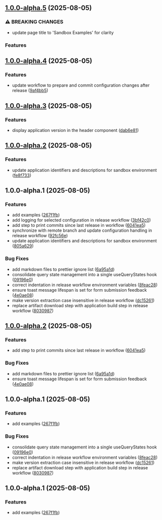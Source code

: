 ## [1.0.0-alpha.5](https://github.com/xBirahim/dt-sandbox/compare/v1.0.0-alpha.4...v1.0.0-alpha.5) (2025-08-05)

### ⚠ BREAKING CHANGES

* update page title to 'Sandbox Examples' for clarity

### Features


## [1.0.0-alpha.4](https://github.com/xBirahim/dt-sandbox/compare/v1.0.0-alpha.3...v1.0.0-alpha.4) (2025-08-05)

### Features

* update workflow to prepare and commit configuration changes after release ([9af4bb5](https://github.com/xBirahim/dt-sandbox/commit/9af4bb5ed20330302e126fd3f4193547ffd5e95e))

## [1.0.0-alpha.3](https://github.com/xBirahim/dt-sandbox/compare/v1.0.0-alpha.2...v1.0.0-alpha.3) (2025-08-05)

### Features

* display application version in the header component ([dab6e81](https://github.com/xBirahim/dt-sandbox/commit/dab6e815ff3a3416902081fd152a223bea24cbaa))

## [1.0.0-alpha.2](https://github.com/xBirahim/dt-sandbox/compare/v1.0.0-alpha.1...v1.0.0-alpha.2) (2025-08-05)

### Features

* update application identifiers and descriptions for sandbox environment ([fe8f733](https://github.com/xBirahim/dt-sandbox/commit/fe8f733499b3348594fae6af26418495f6d764d4))

## 1.0.0-alpha.1 (2025-08-05)

### Features

* add examples ([267f1fb](https://github.com/xBirahim/dt-sandbox/commit/267f1fb5a9dbb85f5431a6f73b7a13608b70e594))
* add logging for selected configuration in release workflow ([3bf42c0](https://github.com/xBirahim/dt-sandbox/commit/3bf42c013df6a80f2f86c533b44b05d6edd33958))
* add step to print commits since last release in workflow ([6041ea5](https://github.com/xBirahim/dt-sandbox/commit/6041ea56b7b00311eaebb2f1fb1d43413e9777c7))
* synchronize with remote branch and update configuration handling in release workflow ([92fc56e](https://github.com/xBirahim/dt-sandbox/commit/92fc56eed870d27df6aa15db56f89897e87360e8))
* update application identifiers and descriptions for sandbox environment ([805a629](https://github.com/xBirahim/dt-sandbox/commit/805a629995e263bde236a9e274644b8871207b80))

### Bug Fixes

* add markdown files to prettier ignore list ([6a95a1d](https://github.com/xBirahim/dt-sandbox/commit/6a95a1d2eb5cb9adc90ecddae2c0c4eeb161dad0))
* consolidate query state management into a single useQueryStates hook ([09196e0](https://github.com/xBirahim/dt-sandbox/commit/09196e0f299306f16feeb4101f9631fa92cbb28f))
* correct indentation in release workflow environment variables ([8feac28](https://github.com/xBirahim/dt-sandbox/commit/8feac28eedf971c4092566840809c9929b31276e))
* ensure toast message lifespan is set for form submission feedback ([4e0ae08](https://github.com/xBirahim/dt-sandbox/commit/4e0ae082c2d9b201ea1d109f696fa2ca75e7ae88))
* make version extraction case insensitive in release workflow ([dc15261](https://github.com/xBirahim/dt-sandbox/commit/dc15261d8e938693166fca82a0e0005dcf65fb59))
* replace artifact download step with application build step in release workflow ([8030987](https://github.com/xBirahim/dt-sandbox/commit/80309876cae5e05a6a370729be3bca3fca94f0ba))

## [1.0.0-alpha.2](https://github.com/xBirahim/dt-sandbox/compare/v1.0.0-alpha.1...v1.0.0-alpha.2) (2025-08-05)

### Features

* add step to print commits since last release in workflow ([6041ea5](https://github.com/xBirahim/dt-sandbox/commit/6041ea56b7b00311eaebb2f1fb1d43413e9777c7))

### Bug Fixes

* add markdown files to prettier ignore list ([6a95a1d](https://github.com/xBirahim/dt-sandbox/commit/6a95a1d2eb5cb9adc90ecddae2c0c4eeb161dad0))
* ensure toast message lifespan is set for form submission feedback ([4e0ae08](https://github.com/xBirahim/dt-sandbox/commit/4e0ae082c2d9b201ea1d109f696fa2ca75e7ae88))

## 1.0.0-alpha.1 (2025-08-05)

### Features

* add examples ([267f1fb](https://github.com/xBirahim/dt-sandbox/commit/267f1fb5a9dbb85f5431a6f73b7a13608b70e594))

### Bug Fixes

* consolidate query state management into a single useQueryStates hook ([09196e0](https://github.com/xBirahim/dt-sandbox/commit/09196e0f299306f16feeb4101f9631fa92cbb28f))
* correct indentation in release workflow environment variables ([8feac28](https://github.com/xBirahim/dt-sandbox/commit/8feac28eedf971c4092566840809c9929b31276e))
* make version extraction case insensitive in release workflow ([dc15261](https://github.com/xBirahim/dt-sandbox/commit/dc15261d8e938693166fca82a0e0005dcf65fb59))
* replace artifact download step with application build step in release workflow ([8030987](https://github.com/xBirahim/dt-sandbox/commit/80309876cae5e05a6a370729be3bca3fca94f0ba))

## 1.0.0-alpha.1 (2025-08-05)

### Features

* add examples ([267f1fb](https://github.com/xBirahim/dt-sandbox/commit/267f1fb5a9dbb85f5431a6f73b7a13608b70e594))
